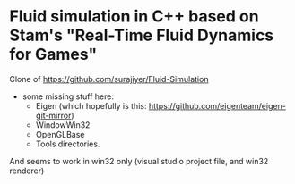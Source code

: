 
# Fluid simulation in C++ based on Stam's "Real-Time Fluid Dynamics for Games"

Clone of https://github.com/surajiyer/Fluid-Simulation

- some missing stuff here:
  - Eigen (which hopefully is this: https://github.com/eigenteam/eigen-git-mirror)
  - WindowWin32
  - OpenGLBase
  - Tools directories.

And seems to work in win32 only (visual studio project file, and win32 renderer)

